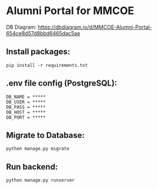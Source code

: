 # Alumni Portal for MMCOE

DB Diagram: https://dbdiagram.io/d/MMCOE-Alumni-Portal-654ce8d57d8bbd6465dac5ae

## Install packages:
```
pip install -r requirements.txt
```

## .env file config (PostgreSQL):
```
DB_NAME = *****
DB_USER = *****
DB_PASS = *****
DB_HOST = *****
DB_PORT = *****
```

## Migrate to Database:
```
python manage.py migrate
```

## Run backend:
```
python manage.py runserver
```

